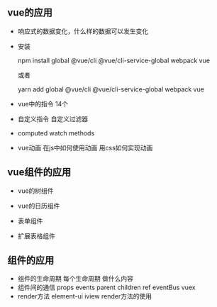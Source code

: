## vue的应用
- 响应式的数据变化，什么样的数据可以发生变化

- 安装
  
  npm install global @vue/cli @vue/cli-service-global webpack vue
  
  或者
  
  yarn add global @vue/cli @vue/cli-service-global webpack vue
  
- vue中的指令 14个

- 自定义指令 自定义过滤器

- computed watch methods

- vue动画 在js中如何使用动画 用css如何实现动画


## vue组件的应用
- vue的树组件
- vue的日历组件

- 表单组件
- 扩展表格组件

## 组件的应用
- 组件的生命周期 每个生命周期 做什么内容
- 组件间的通信 props events parent children ref eventBus vuex
- render方法 element-ui iview render方法的使用

